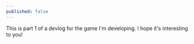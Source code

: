 ```yaml
---
published: false
---
```



<p class="intro">This is part 1 of a devlog for the game I'm developing. I hope it's interesting to you!</p>